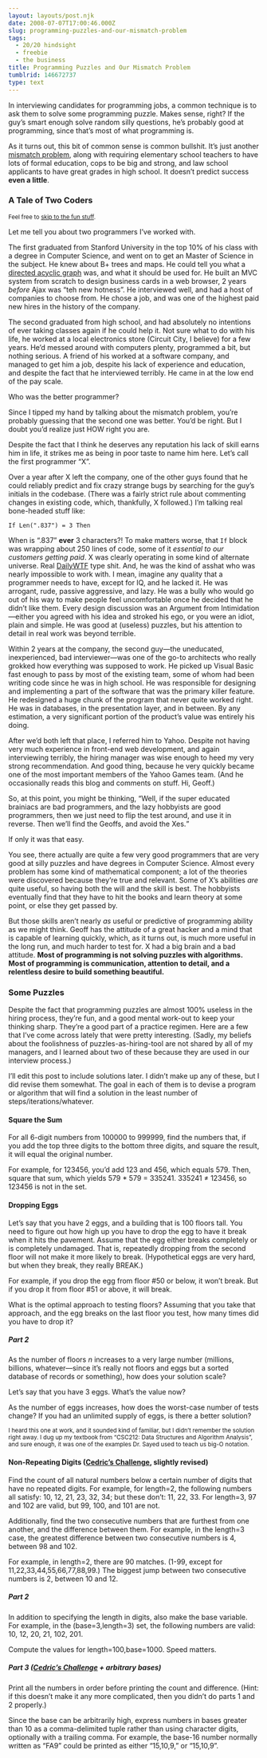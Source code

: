 ```yaml
---
layout: layouts/post.njk
date: 2008-07-07T17:00:46.000Z
slug: programming-puzzles-and-our-mismatch-problem
tags:
  - 20/20 hindsight
  - freebie
  - the business
title: Programming Puzzles and Our Mismatch Problem
tumblrid: 146672737
type: text
---
```

<p>In interviewing candidates for programming jobs, a common technique is to ask them to solve some programming puzzle.  Makes sense, right?  If the guy&rsquo;s smart enough solve random silly questions, he&rsquo;s probably good at programming, since that&rsquo;s most of what programming is.</p>

<p>As it turns out, this bit of common sense is common bullshit.  It&rsquo;s just another <a href="http://www.newyorker.com/online/video/conference/2008/gladwell">mismatch problem</a>, along with requiring elementary school teachers to have lots of formal education, cops to be big and strong, and law school applicants to have great grades in high school.  It doesn&rsquo;t predict success <strong>even a little</strong>.</p>

<h3>A Tale of Two Coders</h3>

<p><small>Feel free to <a href="#p73_some_puzzles">skip to the fun stuff</a>.</small></p>

<p>Let me tell you about two programmers I&rsquo;ve worked with.</p>

<p>The first graduated from Stanford University in the top 10% of his class with a degree in Computer Science, and went on to get an Master of Science in the subject.  He knew about B+ trees and maps.  He could tell you what a <a href="http://en.wikipedia.org/wiki/Directed_acyclic_graph">directed acyclic graph</a> was, and what it should be used for.  He built an MVC system from scratch to design business cards in a web browser, 2 years <em>before</em> Ajax was &ldquo;teh new hotness&rdquo;.  He interviewed well, and had a host of companies to choose from.  He chose a job, and was one of the highest paid new hires in the history of the company.</p>

<p>The second graduated from high school, and had absolutely no intentions of ever taking classes again if he could help it.  Not sure what to do with his life, he worked at a local electronics store (Circuit City, I believe) for a few years.  He&rsquo;d messed around with computers plenty, programmed a bit, but nothing serious.  A friend of his worked at a software company, and managed to get him a job, despite his lack of experience and education, and despite the fact that he interviewed terribly.  He came in at the low end of the pay scale.</p>

<p>Who was the better programmer?</p>

<p>Since I tipped my hand by talking about the mismatch problem, you&rsquo;re probably guessing that the second one was better.  You&rsquo;d be right.  But I doubt you&rsquo;d realize just HOW right you are.</p>

<p>Despite the fact that I think he deserves any reputation his lack of skill earns him in life, it strikes me as being in poor taste to name him here.  Let&rsquo;s call the first programmer &ldquo;X&rdquo;.</p>

<p>Over a year after X left the company, one of the other guys found that he could reliably predict and fix crazy strange bugs by searching for the guy&rsquo;s initials in the codebase.  (There was a fairly strict rule about commenting changes in existing code, which, thankfully, X followed.)  I&rsquo;m talking real bone-headed stuff like:</p>

<p><code class="vb block">If Len(".837") = 3 Then</code></p>

<p>When is &ldquo;.837&rdquo; <strong>ever</strong> 3 characters?!  To make matters worse, that <code class="vb">If</code> block was wrapping about 250 lines of code, some of it <em>essential to our customers getting paid</em>.  X was clearly operating in some kind of alternate universe.  Real <a href="http://thedailywtf.com">DailyWTF</a> type shit.  And, he was the kind of asshat who was nearly impossible to work with.  I mean, imagine any quality that a programmer needs to have, except for IQ, and he lacked it.  He was arrogant, rude, passive aggressive, and lazy.  He was a bully who would go out of his way to make people feel uncomfortable once he decided that he didn&rsquo;t like them.  Every design discussion was an Argument from Intimidation&mdash;either you agreed with his idea and stroked his ego, or you were an idiot, plain and simple.  He was good at (useless) puzzles, but his attention to detail in real work was beyond terrible.</p>

<p>Within 2 years at the company, the second guy&mdash;the uneducated, inexperienced, bad interviewer&mdash;was one of the go-to architects who really grokked how everything was supposed to work.  He picked up Visual Basic fast enough to pass by most of the existing team, some of whom had been writing code since he was in high school.  He was responsible for designing and implementing a part of the software that was the primary killer feature.  He redesigned a huge chunk of the program that never quite worked right.  He was in databases, in the presentation layer, and in between.  By any estimation, a very significant portion of the product&rsquo;s value was entirely his doing.</p>

<p>After we&rsquo;d both left that place, I referred him to Yahoo.  Despite not having very much experience in front-end web development, and again interviewing terribly, the hiring manager was wise enough to heed my very strong recommendation.  And good thing, because he very quickly became one of the most important members of the Yahoo Games team.  (And he occasionally reads this blog and comments on stuff.  Hi, Geoff.)</p>

<p>So, at this point, you might be thinking, <q>Well, if the super educated brainiacs are bad programmers, and the lazy hobbyists are good programmers, then we just need to flip the test around, and use it in reverse.  Then we&rsquo;ll find the Geoffs, and avoid the Xes.</q></p>

<p>If only it was that easy.</p>

<p>You see, there actually are quite a few very good programmers that are very good at silly puzzles and have degrees in Computer Science.  Almost every problem has some kind of mathematical component; a lot of the theories were discovered because they&rsquo;re true and relevant.  Some of X&rsquo;s abilities <em>are</em> quite useful, so having both the will and the skill is best.  The hobbyists eventually find that they have to hit the books and learn theory at some point, or else they get passed by.</p>

<p>But those skills aren&rsquo;t nearly <em>as</em> useful or predictive of programming ability as we might think.  Geoff has the attitude of a great hacker and a mind that is capable of learning quickly, which, as it turns out, is much more useful in the long run, and much harder to test for.  X had a big brain and a bad attitude.  <strong>Most of programming is not solving puzzles with algorithms.  Most of programming is communication, attention to detail, and a relentless desire to build something beautiful.</strong></p>

<h3 id="p73_some_puzzles">Some Puzzles</h3>

<p>Despite the fact that programming puzzles are almost 100% useless in the hiring process, they&rsquo;re fun, and a good mental work-out to keep your thinking sharp.  They&rsquo;re a good part of a practice regimen.  Here are a few that I&rsquo;ve come across lately that were pretty interesting.  (Sadly, my beliefs about the foolishness of puzzles-as-hiring-tool are not shared by all of my managers, and I learned about two of these because they are used in our interview process.)</p>

<p>I&rsquo;ll edit this post to include solutions later.  I didn&rsquo;t make up any of these, but I did revise them somewhat.  The goal in each of them is to devise a program or algorithm that will find a solution in the least number of steps/iterations/whatever.</p>

<h4>Square the Sum</h4>

<p>For all 6-digit numbers from 100000 to 999999, find the numbers that, if you add the top three digits to the bottom three digits, and square the result, it will equal the original number.</p>

<p>For example, for 123456, you&rsquo;d add 123 and 456, which equals 579.  Then, square that sum, which yields 579 * 579 = 335241.  335241 ≠ 123456, so 123456 is not in the set.</p>

<h4>Dropping Eggs</h4>

<p>Let&rsquo;s say that you have 2 eggs, and a building that is 100 floors tall.  You need to figure out how high up you have to drop the egg to have it break when it hits the pavement.  Assume that the egg either breaks completely or is completely undamaged.  That is, repeatedly dropping from the second floor will not make it more likely to break.  (Hypothetical eggs are very hard, but when they break, they really BREAK.)</p>

<p>For example, if you drop the egg from floor #50 or below, it won&rsquo;t break.  But if you drop it from floor #51 or above, it will break.</p>

<p>What is the optimal approach to testing floors?  Assuming that you take that approach, and the egg breaks on the last floor you test, how many times did you have to drop it?</p>

<h5>Part 2</h5>

<p>As the number of floors <em>n</em> increases to a very large number (millions, billions, whatever&mdash;since it&rsquo;s really not floors and eggs but a sorted database of records or something), how does your solution scale?</p>

<p>Let&rsquo;s say that you have 3 eggs.  What&rsquo;s the value now?</p>

<p>As the number of eggs increases, how does the worst-case number of tests change?  If you had an unlimited supply of eggs, is there a better solution?</p>

<p><small>I heard this one at work, and it sounded kind of familiar, but I didn&rsquo;t remember the solution right away.  I dug up my textbook from &ldquo;CSC212: Data Structures and Algorithm Analysis&rdquo;, and sure enough, it was one of the examples Dr. Sayed used to teach us big-O notation.</small></p>

<h4>Non-Repeating Digits (<a href="http://beust.com/weblog/archives/000491.html">Cedric&rsquo;s Challenge</a>, slightly revised)</h4>

<p>Find the count of all natural numbers below a certain number of digits that have no repeated digits.  For example, for length=2, the following numbers all satisfy: 10, 12, 21, 23, 32, 34; but these don&rsquo;t: 11, 22, 33.  For length=3, 97 and 102 are valid, but 99, 100, and 101 are not.</p>

<p>Additionally, find the two consecutive numbers that are furthest from one another, and the difference between them.  For example, in the length=3 case, the greatest difference between two consecutive numbers is 4, between 98 and 102.</p>

<p>For example, in length=2, there are 90 matches.  (1-99, except for 11,22,33,44,55,66,77,88,99.)  The biggest jump between two consecutive numbers is 2, between 10 and 12.</p>

<h5>Part 2</h5>

<p>In addition to specifying the length in digits, also make the base variable.  For example, in the (base=3,length=3) set, the following numbers are valid: 10, 12, 20, 21, 102, 201.</p>

<p>Compute the values for length=100,base=1000.  Speed matters.</p>

<h5>Part 3 (<a href="http://beust.com/weblog/archives/000491.html">Cedric&rsquo;s Challenge</a> + arbitrary bases)</h5>

<p>Print all the numbers in order before printing the count and difference. (Hint: if this doesn&rsquo;t make it any more complicated, then you didn&rsquo;t do parts 1 and 2 properly.)</p>

<p>Since the base can be arbitrarily high, express numbers in bases greater than 10 as a comma-delimited tuple rather than using character digits, optionally with a trailing comma.  For example, the base-16 number normally written as &ldquo;FA9&rdquo; could be printed as either &ldquo;15,10,9,&rdquo; or &ldquo;15,10,9&rdquo;.</p>
